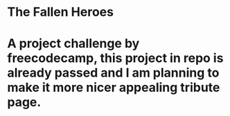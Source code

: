 
<h1>The Fallen Heroes<h1>
A project challenge by freecodecamp, this project in repo is already passed and I am planning to make it more nicer appealing tribute page. 
